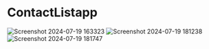 # ContactListapp
![Screenshot 2024-07-19 163323](https://github.com/user-attachments/assets/81bfd32c-6935-4804-8e3a-5cbdd4a9945d)
![Screenshot 2024-07-19 181238](https://github.com/user-attachments/assets/f79624f3-cd5d-4328-bacf-46c514fbdae8)
![Screenshot 2024-07-19 181747](https://github.com/user-attachments/assets/fddc7bd7-2810-40a9-851a-a1a1d37ff0c7)
